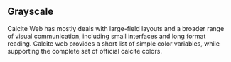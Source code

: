 ## Grayscale
Calcite Web has mostly deals with large-field layouts and a broader range of visual communication, including small interfaces and long format reading. Calcite web provides a short list of simple color variables, while supporting the complete set of official calcite colors.